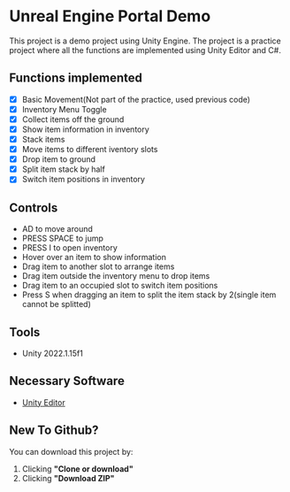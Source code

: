 # Unreal Engine Portal Demo

This project is a demo project using Unity Engine. The project is a practice project where all the functions are implemented using Unity Editor and C#.

## Functions implemented
- [x] Basic Movement(Not part of the practice, used previous code)
- [X] Inventory Menu Toggle
- [x] Collect items off the ground
- [x] Show item information in inventory
- [x] Stack items
- [x] Move items to different iventory slots
- [x] Drop item to ground
- [x] Split item stack by half
- [x] Switch item positions in inventory

## Controls
- AD to move around
- PRESS SPACE to jump
- PRESS I to open inventory
- Hover over an item to show information
- Drag item to another slot to arrange items
- Drag item outside the inventory menu to drop items
- Drag item to an occupied slot to switch item positions
- Press S when dragging an item to split the item stack by 2(single item cannot be splitted)

## Tools
- Unity 2022.1.15f1

## Necessary Software
- [Unity Editor]([https://www.unrealengine.com/en-US/blog](https://unity.com/download))

## New To Github?

You can download this project by:
1. Clicking **"Clone or download"**
2. Clicking **"Download ZIP"**

